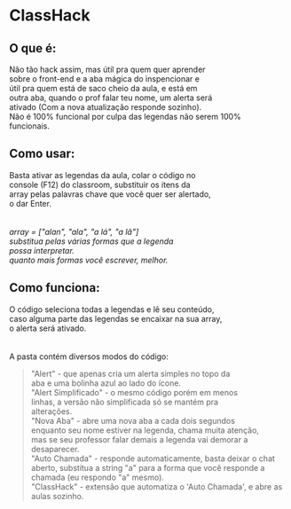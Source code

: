 # ClassHack

###

## O que é:

Não tão hack assim, mas útil pra quem quer aprender <br>
sobre o front-end e a aba mágica do inspencionar e <br>
útil pra quem está de saco cheio da aula, e está em <br>
outra aba, quando o prof falar teu nome, um alerta será <br>
ativado (Com a nova atualização responde sozinho). <br>
Não é 100% funcional por culpa das legendas não serem 100% <br>
funcionais.

###

## Como usar:

Basta ativar as legendas da aula, colar o código no  <br>
console (F12) do classroom, substituir os itens da <br>
array pelas palavras chave que você quer ser alertado, <br>
o dar Enter. <br>
 <br> <br>
*array = ["alan", "ala", "a lá", "a lã"] <br>
substitua pelas várias formas que a legenda <br>
possa interpretar. <br>
quanto mais formas você escrever, melhor.* <br>

###

## Como funciona:

O código seleciona todas a legendas e lê seu conteúdo, <br>
caso alguma parte das legendas se encaixar na sua array, <br>
o alerta será ativado. <br>
 <br> <br>
A pasta contém diversos modos do código:  <br>
> "Alert" - que apenas cria um alerta simples no topo da  <br>
aba e uma bolinha azul ao lado do ícone. <br>
> "Alert Simplificado" - o mesmo código porém em menos  <br>
linhas, a versão não simplificada só se mantém pra <br>
alterações. <br>
> "Nova Aba" - abre uma nova aba a cada dois segundos <br>
enquanto seu nome estiver na legenda, chama muita atenção, <br>
mas se seu professor falar demais a legenda vai demorar a  <br>
desaparecer. <br>
> "Auto Chamada" - responde automaticamente, basta deixar o chat <br>
aberto, substitua a string "a" para a forma que você responde a <br>
chamada (eu respondo "a" mesmo).  <br>
> "ClassHack" - extensão que automatiza o 'Auto Chamada', e abre as <br>
aulas sozinho.
